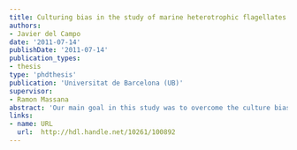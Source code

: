 ```yaml
---
title: Culturing bias in the study of marine heterotrophic flagellates diversity 
authors:
- Javier del Campo
date: '2011-07-14'
publishDate: '2011-07-14'
publication_types:
- thesis
type: 'phdthesis'
publication: 'Universitat de Barcelona (UB)'
supervisor:
- Ramon Massana
abstract: 'Our main goal in this study was to overcome the culture bias in marine heterotrophic flagellates. This main aim could be structured in three general aspects. The first was to determine the importance and representativity of cultured flagellates in environmental molecular studies. The second was the study of the culture bias from an experimental point of view. Finally, we aimed at obtaining new cultures of heterotrophic flagellates. To achieve this we defined more specific objectives: 1. Determine the clonal contribution of 18S rDNA sequences of chrysophytes, choanoflagellates and bicosoecids in marine and freshwater systems, improve the phylogeny of these groups and analyze their sequence novelty. 2. Determine the effect of PCR induced biases by comparing 18S rDNA sequences obtained from the Global Ocean Survey (GOS) metagenomic database (Rusch et al. 2007) and from standard clone libraries (Massana and Pedrós-Alió 2008). 3. Compare the protist diversity inferred from clone libraries both from extracted DNA and extracted RNA from the same sample, in order to delineate the biases introduced in environmental diversity studies generally based on DNA. 4. Report the effects of different organic matter enrichments to heterotrophic flagellates community structure and put together ideas and concepts related to the culturing bias that had been generally assumed or refused but never specifically addressed. 5. Develop a new culturing approach to isolate previously uncultured heterotrophic flagellates species that might be abundant in the marine plankton'
links:
- name: URL
  url:  http://hdl.handle.net/10261/100892
---
```

